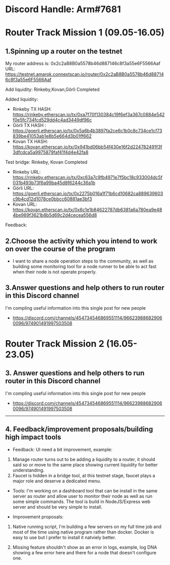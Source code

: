 # Discord Handle: Arm#7681

# Router Track Mission 1 (09.05-16.05)

## 1.Spinning up a router on the testnet
My router address is: 0x2c2aB8B0a5578b46d887146c8f3a55e6F5566Aaf
URL: https://testnet.amarok.connextscan.io/router/0x2c2aB8B0a5578b46d887146c8f3a55e6F5566Aaf

Add liquidity:
Rinkeby,Kovan,Görli  Completed

Added liquidity:
- Rinkeby TX HASH: https://rinkeby.etherscan.io/tx/0xa7f70f130384c19f6ef3a367c0884e542f0e5fc734fcd529dd4c4ad3449df96c
- Görli TX HASH : https://goerli.etherscan.io/tx/0x5a6b4b3897fa2ce6c1b0c8c734ce1cf73839be41053ab1e8b5e664d3b01ff662
- Kovan TX HASH: https://kovan.etherscan.io/tx/0x941bd06bb54f430e16f2d224782491f3f3dfcdca5a9975879faf41f4d4e42fa8


Test bridge:
Rinkeby, Kovan  Completed
 - Rinkeby URL: https://rinkeby.etherscan.io/tx/0xc63a7c9fb4971e7f5bc18c933004dc5f031b493b73f6a99ba45d8f6244c36a1b
 - Görli URL: https://goerli.etherscan.io/tx/0x2275b016a1f71b6cd10682ca889639603c9b4cd12d1078ce0bbcc60881ae3bf3
 - Kovan URL: https://kovan.etherscan.io/tx/0x6c1e1b84622787db6381a6a780ea9e484be989f3621b8b5d69c2d4cecea556d8

Feedback: 


## 2.Choose the activity which you intend to work on over the course of the program
- I want to share a node operation steps to the community, as well as building some monitoring tool for a node runner to be able to act fast when their node is not operate properly.

## 3.Answer questions and help others to run router in this Discord channel
I'm compling useful information into this single post for new people
- https://discord.com/channels/454734546869551114/966239886829060096/974901491997503508

# Router Track Mission 2 (16.05-23.05)

## 3. Answer questions and help others to run router in this Discord channel
I'm compling useful information into this single post for new people
- https://discord.com/channels/454734546869551114/966239886829060096/974901491997503508

----------------------------------

## 4. Feedback/improvement proposals/building high impact tools 
- Feedback: UI need a bit improvement, example:
1. Manage router turns out to be adding a liquidity to a router, it should said so or move to the same place showing current liquidity for better understanding.
2. Faucet is hidden in a bridge tool, at this testnet stage, faucet plays a major role and deserve a dedicated menu.

- Tools: I'm working on a dashboard tool that can be install in the same server as router and allow user to monitor their node as well as run some simple commands. The tool is build in NodeJS/Express web server and should be very simple to install.


- Improvement proposals: 
1. Native running script, I'm building a few servers on my full time job and most of the time using native program rather than docker. Docker is easy to use but I prefer to install it natviely better.

2. Missing feature shouldn't show as an error in logs, example, log DNA showing a few error here and there for a node that doesn't configure one.